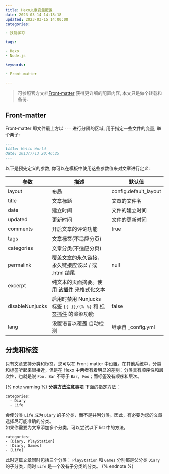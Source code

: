 ```yaml
---
title: Hexo文章变量配置
date: 2023-03-14 14:18:18
updated: 2023-03-15 14:00:00
categories:

- 技能学习

tags:

- Hexo
- Node.js

keywords:

- Front-matter

---
```


> 可参照官方文档[Front-matter](https://hexo.io/zh-cn/docs/front-matter) 获得更详细的配置内容, 本文只是做个转载和备份.

## Front-matter

Front-matter 即文件最上方以 `---` 进行分隔的区域, 用于指定一些文件的变量, 举个栗子:

```markdown
---
title: Hello World
date: 2013/7/13 20:46:25
---
```

以下是预先定义的参数, 你可以在模板中使用这些参数值来对文章进行定义:

| 参数              | 描述                                                                                     | 默认值                   |
|-----------------|----------------------------------------------------------------------------------------|-----------------------|
| layout          | 布局                                                                                     | config.default_layout |
| title           | 文章标题                                                                                   | 文章的文件名                |
| date            | 建立时间                                                                                   | 文件的建立时间               |
| updated         | 更新时间                                                                                   | 文件的更新时间               |
| comments        | 开启文章的评论功能                                                                              | true                  |
| tags            | 文章标签(不适应分页)                                                                            ||
| categories      | 文章分类(不适应分页)                                                                            ||
| permalink	      | 覆盖文章的永久链接，永久链接应该以 / 或 .html 结尾                                                         | 	null                 |
| excerpt	        | 纯文本的页面摘要。使用 [该插件](https://hexo.io/zh-cn/docs/tag-plugins#文章摘要和截断) 来格式化文本               ||
| disableNunjucks | 启用时禁用 Nunjucks 标签 `{{ }}/{% %}` 和 [标签插件](https://hexo.io/zh-cn/docs/tag-plugins) 的渲染功能 | false                 |
| lang	           | 设置语言以覆盖 自动检测	                                                                          | 继承自 _config.yml       |

## 分类和标签

只有文章支持分类和标签，您可以在 Front-matter 中设置。在其他系统中，分类和标签听起来很接近，但是在 Hexo 中两者有着明显的差别：分类具有顺序性和层次性，也就是说 `Foo, Bar` 不等于 `Bar, Foo`；而标签没有顺序和层次。  

{% note warning %}
__分类方法注意事项__
下面的指定方法：

```
categories:
  - Diary
  - Life
```

会使分类 `Life` 成为 `Diary` 的子分类，而不是并列分类。因此，有必要为您的文章选择尽可能准确的分类。  
如果你需要为文章添加多个分类，可以尝试以下 list 中的方法。

```
categories:
- [Diary, PlayStation]
- [Diary, Games]
- [Life]
```

此时这篇文章同时包括三个分类： `PlayStation` 和 `Games` 分别都是父分类 `Diary` 的子分类，同时 `Life` 是一个没有子分类的分类。
{% endnote %}